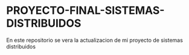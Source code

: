 # PROYECTO-FINAL-SISTEMAS-DISTRIBUIDOS
En este repositorio se vera la actualizacion de mi proyecto de sistemas distribuidos
